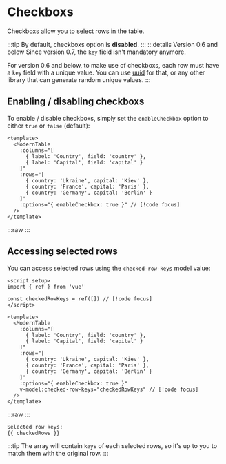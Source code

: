 # Checkboxs

Checkboxs allow you to select rows in the table.

:::tip
By default, checkboxs option is **disabled**.
:::
:::details Version 0.6 and below
Since version 0.7, the `key` field isn't mandatory anymore.

For version 0.6 and below, to make use of checkboxs, each row must have a `key` field with a unique value. You can use [uuid](https://github.com/uuidjs/uuid) for that, or any other library that can generate random unique values.
:::

## Enabling / disabling checkboxs

To enable / disable checkboxs, simply set the `enableCheckbox` option to either `true` or `false` (default):

```vue
<template>
  <ModernTable
    :columns="[
      { label: 'Country', field: 'country' },
      { label: 'Capital', field: 'capital' }
    ]"
    :rows="[
      { country: 'Ukraine', capital: 'Kiev' },
      { country: 'France', capital: 'Paris' },
      { country: 'Germany', capital: 'Berlin' }
    ]"
    :options="{ enableCheckbox: true }" // [!code focus]
  />
</template>
```

:::raw
<ModernTable
  :columns="[
    { label: 'Country', field: 'country' },
    { label: 'Capital', field: 'capital' }
  ]"
  :rows="[
    { country: 'Ukraine', capital: 'Kiev' },
    { country: 'France', capital: 'Paris' },
    { country: 'Germany', capital: 'Berlin' }
  ]"
  :options="{ enableCheckbox: true }"
/>
:::

## Accessing selected rows

You can access selected rows using the `checked-row-keys` model value:

```vue
<script setup>
import { ref } from 'vue'

const checkedRowKeys = ref([]) // [!code focus]
</script>

<template>
  <ModernTable
    :columns="[
      { label: 'Country', field: 'country' },
      { label: 'Capital', field: 'capital' }
    ]"
    :rows="[
      { country: 'Ukraine', capital: 'Kiev' },
      { country: 'France', capital: 'Paris' },
      { country: 'Germany', capital: 'Berlin' }
    ]"
    :options="{ enableCheckbox: true }"
    v-model:checked-row-keys="checkedRowKeys" // [!code focus]
  />
</template>
```

<script setup lang="ts">
import { ref } from 'vue'

const checkedRows = ref([])
</script>
:::raw
<ModernTable
  :columns="[
    { label: 'Country', field: 'country' },
    { label: 'Capital', field: 'capital' }
  ]"
  :rows="[
    { country: 'Ukraine', capital: 'Kiev' },
    { country: 'France', capital: 'Paris' },
    { country: 'Germany', capital: 'Berlin' }
  ]"
  :options="{ enableCheckbox: true }"
  v-model:checked-rows="checkedRows"
/>
:::

<div class="language-text"><pre><code>Selected row keys:
{{ checkedRows }}
</code></pre></div>

:::tip
The array will contain `key`s of each selected rows, so it's up to you to match them with the original row.
:::